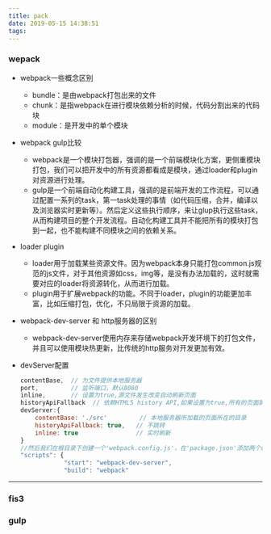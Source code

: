 ```yaml
---
title: pack
date: 2019-05-15 14:38:51
tags:
---
```


### wepack

- webpack一些概念区别
  - bundle：是由webpack打包出来的文件
  - chunk：是指webpack在进行模块依赖分析的时候，代码分割出来的代码块
  - module：是开发中的单个模块
  
- webpack gulp比较
  - webpack是一个模块打包器，强调的是一个前端模块化方案，更侧重模块打包，我们可以把开发中的所有资源都看成是模块，通过loader和plugin对资源进行处理。
  - gulp是一个前端自动化构建工具，强调的是前端开发的工作流程，可以通过配置一系列的task，第一task处理的事情（如代码压缩，合并，编译以及浏览器实时更新等）。然后定义这些执行顺序，来让glup执行这些task，从而构建项目的整个开发流程。自动化构建工具并不能把所有的模块打包到一起，也不能构建不同模块之间的依赖关系。
  
- loader plugin
  - loader用于加载某些资源文件。因为webpack本身只能打包common.js规范的js文件，对于其他资源如css，img等，是没有办法加载的，这时就需要对应的loader将资源转化，从而进行加载。
  - plugin用于扩展webpack的功能。不同于loader，plugin的功能更加丰富，比如压缩打包，优化，不只局限于资源的加载。
  
- webpack-dev-server 和 http服务器的区别
  - webpack-dev-server使用内存来存储webpack开发环境下的打包文件，并且可以使用模块热更新，比传统的http服务对开发更加有效。
- devServer配置

    ``` js
    contentBase,  // 为文件提供本地服务器
    port,         // 监听端口，默认8080
    inline,       // 设置为true,源文件发生改变自动刷新页面
    historyApiFallback  // 依赖HTML5 history API,如果设置为true,所有的页面跳转指向index.html
    devServer:{
        contentBase: './src'         // 本地服务器所加载的页面所在的目录
        historyApiFallback: true,   // 不跳转
        inline: true                // 实时刷新
    }
    //然后我们在根目录下创建一个'webpack.config.js'，在'package.json'添加两个命令用于本地开发和生产发布
    "scripts": {
                "start": "webpack-dev-server",
                "build": "webpack"
    ```

---

### fis3

### gulp

